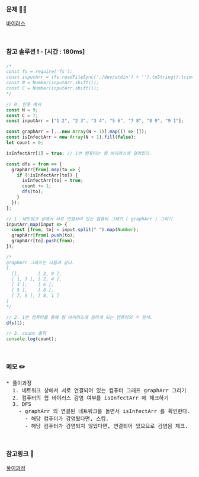 ### 문제 🤨❔

[바이러스](https://www.acmicpc.net/problem/2606)

<br>

### 참고 솔루션 ❗️ - [시간 : 180ms]

```js
/*
const fs = require('fs');
const inputArr = (fs.readFileSync('./dev/stdin') + '').toString().trim().split('\n');
const N = Number(inputArr.shift());
const C = Number(inputArr.shift());
*/

// 0. 인풋 예시
const N = 9;
const C = 7;
const inputArr = ["1 2", "2 3", "3 4", "5 6", "7 8", "8 9", "9 1"];

const graphArr = [...new Array(N + 1)].map(() => []);
const isInfectArr = new Array(N + 1).fill(false);
let count = 0;

isInfectArr[1] = true; // 1번 컴퓨터는 웜 바이러스에 걸려있다.

const dfs = from => {
  graphArr[from].map(to => {
    if (!isInfectArr[to]) {
      isInfectArr[to] = true;
      count += 1;
      dfs(to);
    }
  });
};

// 1. 네트워크 상에서 서로 연결되어 있는 컴퓨터 그래프 ( graphArr ) 그리기
inputArr.map(input => {
  const [from, to] = input.split(" ").map(Number);
  graphArr[from].push(to);
  graphArr[to].push(from);
});

/* 
graphArr 그래프는 다음과 같다.
[
  [],       [ 2, 9 ],
  [ 1, 3 ], [ 2, 4 ],
  [ 3 ],    [ 6 ],
  [ 5 ],    [ 8 ],
  [ 7, 9 ], [ 8, 1 ]
]
*/

// 2. 1번 컴퓨터를 통해 웜 바이러스에 걸리게 되는 컴퓨터의 수 탐색.
dfs(1);

// 3. count 출력
console.log(count);
```

<br>

### 메모 ✏️

<pre>
* 풀이과정
  1. 네트워크 상에서 서로 연결되어 있는 컴퓨터 그래프 graphArr 그리기
  2. 컴퓨터의 웜 바이러스 감염 여부를 isInfectArr 에 체크하기
  3. DFS
    - graphArr 의 연결된 네트워크를 돌면서 isInfectArr 를 확인한다.
      - 해당 컴퓨터가 감염됬다면, 스킵.
      - 해당 컴퓨터가 감염되지 않았다면, 연결되어 있으므로 감염됨 체크.
</pre>

<br>

### 참고링크 🔗

[풀이과정](https://rrecoder.tistory.com/209)
